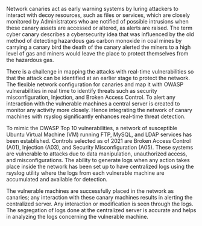 Network canaries act as early warning systems by luring attackers to interact with decoy resources, such as files or services, which are closely monitored by Administrators who are notified of possible intrusions when these canary assets are accessed or altered, as alerts are raised. The term cyber canary describes a cybersecurity idea that was influenced by the old method of detecting hazardous gas carbon monoxide in coal mines by carrying a canary bird the death of the canary alerted the miners to a high level of gas and miners would leave the place to protect themselves from the hazardous gas.

There is a challenge in mapping the attacks with real-time vulnerabilities so that the attack can be identified at an earlier stage to protect the network. The flexible network configuration for canaries and map it with OWASP vulnerabilities in real time to identify threats such as security misconfiguration, Injection, and Broken Access Control. To alert any interaction with the vulnerable machines a central server is created to monitor any activity more closely. Hence integrating the network of canary machines with rsyslog significantly enhances real-time threat detection.

To mimic the OWASP Top 10 vulnerabilities, a network of susceptible Ubuntu Virtual Machine (VM) running FTP, MySQL, and LDAP services has been established. Controls selected as of 2021 are Broken Access Control (A01), Injection (A03), and Security Misconfiguration (A05). These systems are vulnerable to attacks due to data manipulation, unauthorized access, and misconfigurations. The ability to generate logs when any action takes place inside the network has been set up to have centralized logs using the rsyslog utility where the logs from each vulnerable machine are accumulated and available for detection.

The vulnerable machines are successfully placed in the network as canaries; any interaction with these canary machines results in alerting the centralized server. Any interaction or modification is seen through the logs. The segregation of logs done at the centralized server is accurate and helps in analyzing the logs concerning the vulnerable machine.
